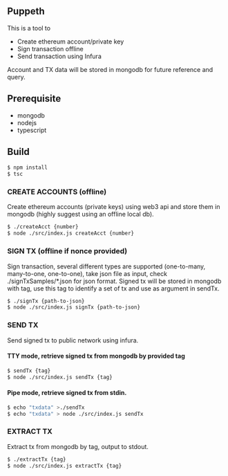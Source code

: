 ## Puppeth
This is a tool to 
- Create ethereum account/private key
- Sign transaction offline
- Send transaction using Infura

Account and TX data will be stored in mongodb for future reference and query.

## Prerequisite
- mongodb
- nodejs
- typescript

## Build
```sh
$ npm install
$ tsc
```

### CREATE ACCOUNTS (offline)
Create ethereum accounts (private keys) using web3 api and store them in mongodb (highly suggest using an offline local db).
```sh
$ ./createAcct {number}
$ node ./src/index.js createAcct {number}
```

### SIGN TX (offline if nonce provided)
Sign transaction, several different types are supported (one-to-many, many-to-one, one-to-one), take json file as input, check ./signTxSamples/\*.json for json format.
Signed tx will be stored in mongodb with tag, use this tag to identify a set of tx and use as argument in sendTx.
```sh
$ ./signTx {path-to-json}
$ node ./src/index.js signTx {path-to-json}
```

### SEND TX
Send signed tx to public network using infura.
#### TTY mode, retrieve signed tx from mongodb by provided tag
```sh
$ sendTx {tag}
$ node ./src/index.js sendTx {tag}
```
#### Pipe mode, retrieve signed tx from stdin.
```sh
$ echo "txdata" >./sendTx
$ echo "txdata" > node ./src/index.js sendTx
```

### EXTRACT TX
Extract tx from mongodb by tag, output to stdout.
```sh
$ ./extractTx {tag}
$ node ./src/index.js extractTx {tag}
```